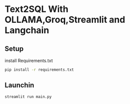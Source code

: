 # Text2SQL With OLLAMA,Groq,Streamlit and Langchain
## Setup
install Requirements.txt
```bash
pip install -r requirements.txt
```

## Launchin
```bash
streamlit run main.py
```
